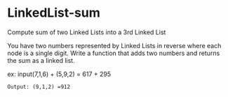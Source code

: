 # LinkedList-sum
Compute sum of two Linked Lists into a 3rd Linked List

You have two numbers represented by Linked Lists in reverse where each node is a single digit.
Write a function that adds two numbers and returns the sum as a linked list.

ex: input(7,1,6) + (5,9,2) = 617 + 295
    
    Output: (9,1,2) =912
